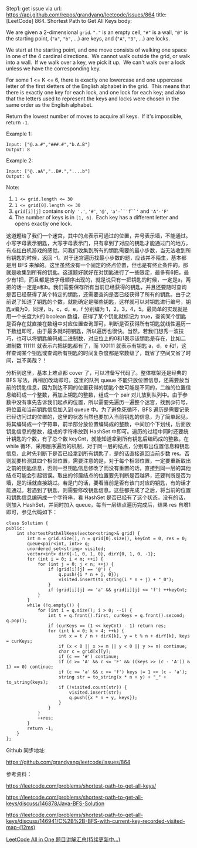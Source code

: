 Step1: get issue via url: https://api.github.com/repos/grandyang/leetcode/issues/864 
 title:[LeetCode] 864. Shortest Path to Get All Keys 
 body:  
   
  
We are given a 2-dimensional `grid`. `"."` is an empty cell, `"#"` is a wall, `"@"` is the starting point, (`"a"`, `"b"`, ...) are keys, and (`"A"`, `"B"`, ...) are locks.

We start at the starting point, and one move consists of walking one space in one of the 4 cardinal directions.  We cannot walk outside the grid, or walk into a wall.  If we walk over a key, we pick it up.  We can't walk over a lock unless we have the corresponding key.

For some 1 <= K <= 6, there is exactly one lowercase and one uppercase letter of the first `K`letters of the English alphabet in the grid.  This means that there is exactly one key for each lock, and one lock for each key; and also that the letters used to represent the keys and locks were chosen in the same order as the English alphabet.

Return the lowest number of moves to acquire all keys.  If it's impossible, return `-1`.

Example 1:
    
    
    Input: ["@.a.#","###.#","b.A.B"]
    Output: 8

Example 2:
    
    
    Input: ["@..aA","..B#.","....b"]
    Output: 6

Note:

  1. `1 <= grid.length <= 30`
  2. `1 <= grid[0].length <= 30`
  3. `grid[i][j]` contains only` '.'`, `'#'`, `'@'`, `'a'-``'f``'` and `'A'-'F'`
  4. The number of keys is in `[1, 6]`.  Each key has a different letter and opens exactly one lock.



  
  
这道题给了我们一个迷宫，其中的点表示可通过的位置，井号表示墙，不能通过。小写字母表示钥匙，大写字母表示门，只有拿到了对应的钥匙才能通过门的地方，有点红白机游戏的感觉。问我们收集到所有的钥匙需要的最小步数，当无法收到所有钥匙的时候，返回 -1。对于迷宫遍历找最小步数的题，应该并不陌生，基本都是用 BFS 来解的。这里虽然没有一个固定的终点位置，但也是有终止条件的，那就是收集到所有的钥匙。这道题好就好在对钥匙进行了一些限定，最多有6把，最少有1把，而且都是按字母顺序出现的，就是说只有一把钥匙的时候，一定是a，两把的话一定是a和b。我们需要保存所有当前已经获得的钥匙，并且还要随时查询是否已经获得了某个特定的钥匙，还需要查询是否已经获得了所有的钥匙。由于之前说了知道了钥匙的个数，就能确定是哪些钥匙，这样就可以对钥匙进行编号，钥匙a编为0，同理，b，c，d，e，f 分别编为 1，2，3，4，5。最简单的实现就是用一个长度为k的 boolean 数组，获得了某个钥匙就标记为 true，查询某个钥匙是否存在就直接在数组中对应位置查询即可，判断是否获得所有钥匙就线性遍历一下数组即可，由于最多就6把钥匙，所以遍历也很快。当然，若我们想秀一波技巧，也可以将钥匙编码成二进制数，对应位上的0和1表示该钥匙是存在，比如二进制数 111111 就表示六把钥匙都有了，而 100111 就表示有钥匙 a，d，e 和f，这样查询某个钥匙或查询所有钥匙的时间复杂度都是常数级了，既省了空间又省了时间，岂不美哉？！

分析到这里，基本上难点都 cover 了，可以准备写代码了。整体框架还是经典的 BFS 写法，再稍加改动即可。这里的队列 queue 不能只放位置信息，还需要放当前的钥匙信息，因为到达不同的位置获得的钥匙个数可能是不同的，二维的位置信息编码成一个整数，再加上钥匙的整数，组成一个 pair 对儿放到队列中。由于参数中没有事先告诉我们起点的位置，所以需要先遍历一遍整个迷宫，找到@符号，将位置和当前钥匙信息加入到 queue 中。为了避免死循环，BFS 遍历是需要记录已经访问过的位置的，这里的状态当然也要加入当前钥匙的信息，为了简单起见，将其编码成一个字符串，前半部分放位置编码成的整数，中间加个下划线，后面放钥匙信息的整数，组成的字符串放到 HashSet 中即可。遍历的过程中同时还要统计钥匙的个数，有了总个数 keyCnt，就能知道拿到所有钥匙后编码成的整数。在 while 循环，采用层序遍历的机制，对于同一层的结点，分别取出位置信息和钥匙信息，此时先判断下是否已经拿到所有钥匙了，是的话直接返回当前步数 res。否则就要检测其四个相邻位置，需要注意的是，对于每个相邻位置，一定要重新取出之前的钥匙信息，否则一旦钥匙信息修改了而没有重置的话，直接到同一层的其他结点可能会引起错误。取出的邻居结点的位置要先判断是否越界，还要判断是否为墙，是的话就直接跳过。若是门的话，要看当前是否有该门对应的钥匙，有的话才能通过。若遇到了钥匙，则需要修改钥匙信息。这些都完成了之后，将当前的位置和钥匙信息编码成一个字符串，看 HashSet 是否已经有了这个状态，没有的话，则加入 HashSet，并同时加入 queue，每当一层结点遍历完成后，结果 res 自增1即可，参见代码如下：

  

    
    
    class Solution {
    public:
        int shortestPathAllKeys(vector<string>& grid) {
            int m = grid.size(), n = grid[0].size(), keyCnt = 0, res = 0;
            queue<pair<int, int>> q;
            unordered_set<string> visited;
            vector<int> dirX{-1, 0, 1, 0}, dirY{0, 1, 0, -1};
            for (int i = 0; i < m; ++i) {
                for (int j = 0; j < n; ++j) {
                    if (grid[i][j] == '@') {
                        q.push({i * n + j, 0});
                        visited.insert(to_string(i * n + j) + "_0");
                    }
                    if (grid[i][j] >= 'a' && grid[i][j] <= 'f') ++keyCnt;
                }
            }
            while (!q.empty()) {
                for (int i = q.size(); i > 0; --i) {
                    int t = q.front().first, curKeys = q.front().second; q.pop();
                    if (curKeys == (1 << keyCnt) - 1) return res;
                    for (int k = 0; k < 4; ++k) {
                        int x = t / n + dirX[k], y = t % n + dirY[k], keys = curKeys;
                        if (x < 0 || x >= m || y < 0 || y >= n) continue;
                        char c = grid[x][y];
                        if (c == '#') continue;
                        if (c >= 'A' && c <= 'F' && ((keys >> (c - 'A')) & 1) == 0) continue;
                        if (c >= 'a' && c <= 'f') keys |= 1 << (c - 'a');
                        string str = to_string(x * n + y) + "_" + to_string(keys);
                        if (!visited.count(str)) {
                            visited.insert(str);
                            q.push({x * n + y, keys});
                        }
                    }
                }
                ++res;
            }
            return -1;
        }
    };

  
  
Github 同步地址:

<https://github.com/grandyang/leetcode/issues/864>

  
  
参考资料：

<https://leetcode.com/problems/shortest-path-to-get-all-keys/>

<https://leetcode.com/problems/shortest-path-to-get-all-keys/discuss/146878/Java-BFS-Solution>

<https://leetcode.com/problems/shortest-path-to-get-all-keys/discuss/146941/C%2B%2B-BFS-with-current-key-recorded-visited-map-(12ms)>

  
  
[LeetCode All in One 题目讲解汇总(持续更新中...)](https://www.cnblogs.com/grandyang/p/4606334.html)
